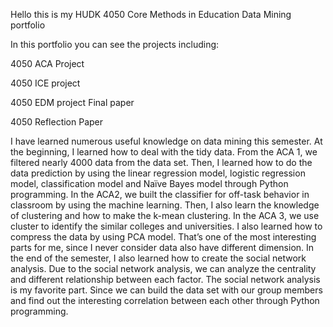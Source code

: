 Hello this is my HUDK 4050 Core Methods in Education Data Mining portfolio 

In this portfolio you can see the projects including: 

4050 ACA Project 

4050 ICE project

4050 EDM project Final paper

4050 Reflection Paper

I have learned numerous useful knowledge on data mining this semester. At the beginning, I learned how to deal with the tidy data. From the ACA 1, we filtered nearly 4000 data from the data set. Then, I learned how to do the data prediction by using the linear regression model, logistic regression model, classification model and Naïve Bayes model through Python programming. In the ACA2, we built the classifier for off-task behavior in classroom by using the machine learning. Then, I also learn the knowledge of clustering and how to make the k-mean clustering. In the ACA 3, we use cluster to identify the similar colleges and universities. I also learned how to compress the data by using PCA model. That’s one of the most interesting parts for me, since I never consider data also have different dimension. In the end of the semester, I also learned how to create the social network analysis. Due to the social network analysis, we can analyze the centrality and different relationship between each factor. The social network analysis is my favorite part. Since we can build the data set with our group members and find out the interesting correlation between each other through Python programming.
